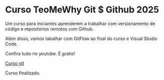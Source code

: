 # Curso TeoMeWhy Git $ Github 2025

Um curso para iniciantes aprenderem a trabalhar com versionamento de código e repositórios remotos com Github.

Além disso, vamos tabalhar com GitFlow ao final do curso e Visual Studio Code.

Confira tudo no youtube. É gratis!

[Curso git](https:youtube.com/@teomewhy)

Curso finalizado.